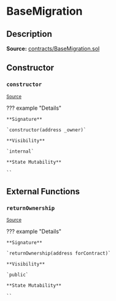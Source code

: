 # BaseMigration

## Description

**Source:** [contracts/BaseMigration.sol](https://github.com/Synthetixio/synthetix/tree/v2.64.2/contracts/BaseMigration.sol)

## Constructor

### `constructor`

<sub>[Source](https://github.com/Synthetixio/synthetix/tree/v2.64.2/contracts/BaseMigration.sol#L6)</sub>

??? example "Details"

    **Signature**

    `constructor(address _owner)`

    **Visibility**

    `internal`

    **State Mutability**

    ``

## External Functions

### `returnOwnership`

<sub>[Source](https://github.com/Synthetixio/synthetix/tree/v2.64.2/contracts/BaseMigration.sol#L9)</sub>

??? example "Details"

    **Signature**

    `returnOwnership(address forContract)`

    **Visibility**

    `public`

    **State Mutability**

    ``
